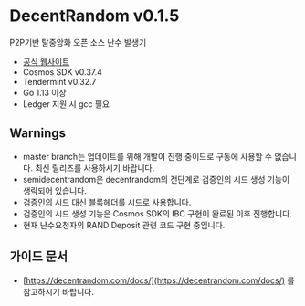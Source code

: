 # DecentRandom v0.1.5

P2P기반 탈중앙화 오픈 소스 난수 발생기

- [공식 웹사이트](https://decentrandom.com)
- Cosmos SDK v0.37.4
- Tendermint v0.32.7
- Go 1.13 이상
- Ledger 지원 시 gcc 필요

## Warnings

- master branch는 업데이트를 위해 개발이 진행 중이므로 구동에 사용할 수 없습니다. 최신 릴리즈를 사용하시기 바랍니다.
- semidecentrandom은 decentrandom의 전단계로 검증인의 시드 생성 기능이 생략되어 있습니다.
- 검증인의 시드 대신 블록헤더를 시드로 사용합니다.
- 검증인의 시드 생성 기능은 Cosmos SDK의 IBC 구현이 완료된 이후 진행합니다.
- 현재 난수요청자의 RAND Deposit 관련 코드 구현 중입니다.

## 가이드 문서

- [https://decentrandom.com/docs/](https://decentrandom.com/docs/) 를 참고하시기 바랍니다.
